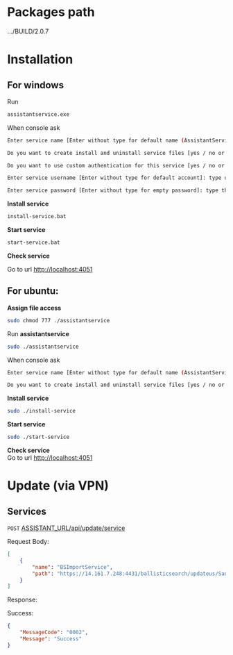 # Packages path

.../BUILD/2.0.7

# Installation

## For windows

Run 
```sh
assistantservice.exe
```


When console ask

```sh
Enter service name [Enter without type for default name (AssistantService)]: type new name your want to change and press ENTER
```

```sh
Do you want to create install and uninstall service files [yes / no or press Enter]?: yes
```

```sh
Do you want to use custom authentication for this service [yes / no or press Enter]?: yes
```
```sh
Enter service username [Enter without type for default account]: type username for service, default is user running this EXE.
```
```sh
Enter service password [Enter without type for empty password]: type the password for account above.
```
<b>Install service</b>

```cmd
install-service.bat
```
<b>Start service</b> 

```sh
start-service.bat
```

<b>Check service</b>  

Go to url [http://localhost:4051](http://localhost:4051)

## For ubuntu:

<b>Assign file access</b> 

```sh
sudo chmod 777 ./assistantservice
```

Run <b>assistantservice</b>

```sh
sudo ./assistantservice
```
When console ask

```sh
Enter service name [Enter without type for default name (AssistantService)]: type new name your want to change and press ENTER
```

```sh
Do you want to create install and uninstall service files [yes / no or press Enter]?: yes
```

<b>Install service</b> 
```sh
sudo ./install-service 
```

<b>Start service</b> 
```sh
sudo ./start-service 
```

<b>Check service</b>  
Go to url [http://localhost:4051](http://localhost:4051)

# Update (via VPN)



## Services

`POST` [ASSISTANT_URL](http://localhost:4051)[/api/update/service](api/update/service)

Request Body:

```json
[
    {
        "name": "BSImportService",
        "path": "https://14.161.7.248:4431/ballisticsearch/updateus/Sandbox/2022/12/2022-12-09/BSImportService.5.3.9.zip",
    }
]
```

Response:

Success:
```json
{
    "MessageCode": "0002",
    "Message": "Success"
}
```
